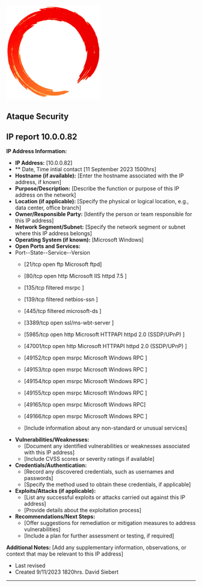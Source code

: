 <img src="../assets/ring.png" width="250">

## Ataque Security ##

## IP report 10.0.0.82

**IP Address Information:**

- **IP Address:** [10.0.0.82]
- ** Date, Time intial contact [11 September 2023 1500hrs]
- **Hostname (if available):** [Enter the hostname associated with the IP address, if known]
- **Purpose/Description:** [Describe the function or purpose of this IP address on the network]
- **Location (if applicable):** [Specify the physical or logical location, e.g., data center, office branch]
- **Owner/Responsible Party:** [Identify the person or team responsible for this IP address]
- **Network Segment/Subnet:** [Specify the network segment or subnet where this IP address belongs]
- **Operating System (if known):** [Microsoft Windows]
- **Open Ports and Services:**
- Port--State--Service--Version
  - [21/tcp open ftp Microsoft ftpd]
  - [80/tcp open http Microsoft IIS httpd 7.5 ]
  - [135/tcp     filtered msrpc ]
  - [139/tcp     filtered netbios-ssn ]
  - [445/tcp      filtered microsoft-ds ]
  - [3389/tcp open ssl/ms-wbt-server ]
  - [5985/tcp open http Microsoft HTTPAPI httpd 2.0 (SSDP/UPnP) ]
  - [47001/tcp open http Microsoft HTTPAPI httpd 2.0 (SSDP/UPnP) ]
  - [49152/tcp open msrpc Microsoft Windows RPC ]
  - [49153/tcp open msrpc Microsoft Windows RPC ]
  - [49154/tcp open msrpc Microsoft Windows RPC ]
  - [49155/tcp open msrpc Microsoft Windows RPC ]
  - [49165/tcp open msrpc Microsoft Windows RPC]
  - [49166/tcp open msrpc Microsoft Windows RPC ]

  - [Include information about any non-standard or unusual services]
- **Vulnerabilities/Weaknesses:**
  - [Document any identified vulnerabilities or weaknesses associated with this IP address]
  - [Include CVSS scores or severity ratings if available]
- **Credentials/Authentication:**
  - [Record any discovered credentials, such as usernames and passwords]
  - [Specify the method used to obtain these credentials, if applicable]
- **Exploits/Attacks (if applicable):**
  - [List any successful exploits or attacks carried out against this IP address]
  - [Provide details about the exploitation process]
- **Recommendations/Next Steps:**
  - [Offer suggestions for remediation or mitigation measures to address vulnerabilities]
  - [Include a plan for further assessment or testing, if required]

**Additional Notes:**
[Add any supplementary information, observations, or context that may be relevant to this IP address]

- Last revised
- Created 9/11/2023 1820hrs. David Siebert

---
